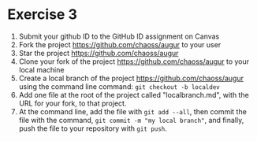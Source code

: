 # Exercise 3
1. Submit your github ID to the GitHub ID assignment on Canvas
2. Fork the project https://github.com/chaoss/augur to your user
3. Star the project https://github.com/chaoss/augur
4. Clone your fork of the project https://github.com/chaoss/augur to your local machine
5. Create a local branch of the project https://github.com/chaoss/augur using the command line command: `git checkout -b localdev`
6. Add one file at the root of the project called "localbranch.md", with the URL for your fork, to that project.
7. At the command line, add the file with `git add --all`, then commit the file with the command, `git commit -m "my local branch"`, and finally, push the file to your repository with `git push`. 